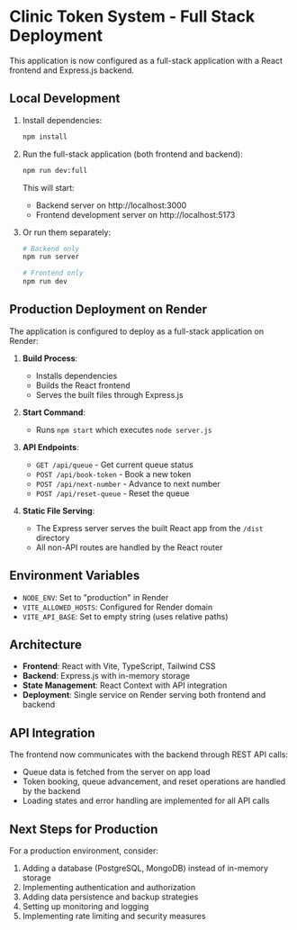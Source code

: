 # Clinic Token System - Full Stack Deployment

This application is now configured as a full-stack application with a React frontend and Express.js backend.

## Local Development

1. Install dependencies:
   ```bash
   npm install
   ```

2. Run the full-stack application (both frontend and backend):
   ```bash
   npm run dev:full
   ```

   This will start:
   - Backend server on http://localhost:3000
   - Frontend development server on http://localhost:5173

3. Or run them separately:
   ```bash
   # Backend only
   npm run server
   
   # Frontend only
   npm run dev
   ```

## Production Deployment on Render

The application is configured to deploy as a full-stack application on Render:

1. **Build Process**: 
   - Installs dependencies
   - Builds the React frontend
   - Serves the built files through Express.js

2. **Start Command**: 
   - Runs `npm start` which executes `node server.js`

3. **API Endpoints**:
   - `GET /api/queue` - Get current queue status
   - `POST /api/book-token` - Book a new token
   - `POST /api/next-number` - Advance to next number
   - `POST /api/reset-queue` - Reset the queue

4. **Static File Serving**:
   - The Express server serves the built React app from the `/dist` directory
   - All non-API routes are handled by the React router

## Environment Variables

- `NODE_ENV`: Set to "production" in Render
- `VITE_ALLOWED_HOSTS`: Configured for Render domain
- `VITE_API_BASE`: Set to empty string (uses relative paths)

## Architecture

- **Frontend**: React with Vite, TypeScript, Tailwind CSS
- **Backend**: Express.js with in-memory storage
- **State Management**: React Context with API integration
- **Deployment**: Single service on Render serving both frontend and backend

## API Integration

The frontend now communicates with the backend through REST API calls:
- Queue data is fetched from the server on app load
- Token booking, queue advancement, and reset operations are handled by the backend
- Loading states and error handling are implemented for all API calls

## Next Steps for Production

For a production environment, consider:
1. Adding a database (PostgreSQL, MongoDB) instead of in-memory storage
2. Implementing authentication and authorization
3. Adding data persistence and backup strategies
4. Setting up monitoring and logging
5. Implementing rate limiting and security measures 